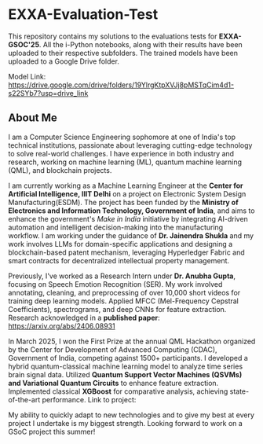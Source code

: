# EXXA-Evaluation-Test
This repository contains my solutions to the evaluations tests for **EXXA-GSOC'25**. All the i-Python notebooks, along with their results have been uploaded to their respective subfolders. The trained models have been uploaded to a Google Drive folder.

Model Link: https://drive.google.com/drive/folders/19YlrgKtpXVJj8pMSTqCim4d1-s22SYb7?usp=drive_link



## About Me
I am a Computer Science Engineering sophomore at one of India's top technical institutions, passionate about leveraging cutting-edge technology to solve real-world challenges. I have experience in both industry and research, working on machine learning (ML), quantum machine learning (QML), and blockchain projects.

I am currently working as a Machine Learning Engineer at the **Center for Artificial Intelligence, IIIT Delhi** on a project on Electronic System Design Manufacturing(ESDM). The project has been funded by the **Ministry of Electronics and Information Technology, Government of India**, and aims to enhance the government's *Make in India* initiative by integrating AI-driven automation and intelligent decision-making into the manufacturing workflow. I am working under the guidance of **Dr. Jainendra Shukla** and my work involves LLMs for domain-specific applications and designing a blockchain-based patent mechanism, leveraging Hyperledger Fabric and smart contracts for decentralized intellectual property management.

Previously, I've worked as a Research Intern under **Dr. Anubha Gupta**, focusing on Speech Emotion Recognition (SER). My work involved annotating, cleaning, and preprocessing of over 10,000 short videos for training deep learning models. Applied MFCC (Mel-Frequency Cepstral Coefficients), spectrograms, and deep CNNs for feature extraction. Research acknowledged in a **published paper**: https://arxiv.org/abs/2406.08931

In March 2025, I won the First Prize at the annual QML Hackathon organized by the Center for Development of Advanced Computing (CDAC), Government of India, competing against 1500+ participants. I developed a hybrid quantum-classical machine learning model to analyze time series brain signal data. Utilized **Quantum Support Vector Machines (QSVMs) and Variational Quantum Circuits** to enhance feature extraction. Implemented classical **XGBoost** for comparative analysis, achieving state-of-the-art performance.
Link to project: 

My ability to quickly adapt to new technologies and to give my best at every project I undertake is my biggest strength. Looking forward to work on a GSoC project this summer!